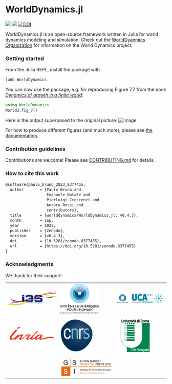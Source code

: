 # WorldDynamics.jl

[![](https://img.shields.io/badge/docs-stable-blue.svg)](https://worlddynamics.github.io/WorldDynamics.jl/stable/)
[![](https://img.shields.io/badge/docs-dev-blue.svg)](https://worlddynamics.github.io/WorldDynamics.jl/dev/)
[![DOI](https://zenodo.org/badge/425565525.svg)](https://zenodo.org/badge/latestdoi/425565525)

WorldDynamics.jl is an open-source framework written in Julia for world dynamics modeling and simulation. 
Check out the [WorldDyanmics Organization](https://github.com/worlddynamics) for information on the World Dynamics project. 

### Getting started

From the Julia REPL, install the package with 
```jl
]add WorldDynamics
```
You can now use the package, e.g. for reproducing Figure 7.7 from the book [_Dynamics of growth in a finite world_](https://archive.org/details/dynamicsofgrowth0000unse): 
```jl
using WorldDynamics
World3.fig_7()
```
Here is the output superposed to the original picture: 
![image](https://user-images.githubusercontent.com/2920162/194111344-8682a97f-f4de-4e2d-ba7e-980546e1bfaf.png)

For how to produce different figures (and much more), please see [the documentation](https://worlddynamics.github.io/WorldDynamics.jl/stable/).

### Contribution guidelines

Contributions are welcome! Please see [CONTRIBUTING.md](CONTRIBUTING.md) for details.

### How to cite this work 

```
@software{paulo_bruno_2023_8377455,
  author       = {Paulo Bruno and
                  Emanuele Natale and
                  Pierluigi Crescenzi and
                  Aurora Rossi and
                  contributors},
  title        = {worlddynamics/WorldDynamics.jl: v0.4.3},
  month        = sep,
  year         = 2023,
  publisher    = {Zenodo},
  version      = {v0.4.3},
  doi          = {10.5281/zenodo.8377455},
  url          = {https://doi.org/10.5281/zenodo.8377455}
}
```

### Acknowledgments 

We thank for their support: 

|   |   |   |
|---|---|---|
| [<img src="docs/src/assets/logo-i3s.png" width="200" />](https://www.i3s.unice.fr/fr) | [<img src="docs/src/assets/logo-ds4h.png" width="120" />](https://ds4h.univ-cotedazur.eu/about-us/rise) | [<img src="docs/src/assets/logo-idex-ucajedi.png" width="200" />](https://univ-cotedazur.fr/universite/ucajedi-lidex-duniversite-cote-dazur) | 
| [<img src="docs/src/assets/logo-inria.png" width="200" />](https://www.inria.fr/fr) | [<img src="docs/src/assets/logo-cnrs.png" width="100" />](https://www.cnrs.fr/) | [<img src="docs/src/assets/logo-UniversitadiRomaTorVergata.png" width="120" />](https://ing.uniroma2.it) |
|   | [<img src="docs/src/assets/logo-gssi.png" width="210" />](https://www.gssi.it/) | |
